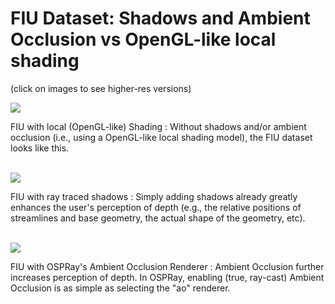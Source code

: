 FIU Dataset: Shadows and Ambient Occlusion vs OpenGL-like local shading
=======================================================================

(click on images to see higher-res versions)

[![](demos/fiu/fiu-gl-small.jpg)](demos/fiu/fiu-gl.png)

FIU with local (OpenGL-like) Shading
:   Without shadows and/or ambient occlusion (i.e., using a OpenGL-like
    local shading model), the FIU dataset looks like this.

\
[![](demos/fiu/fiu-obj-small.jpg)](demos/fiu/fiu-obj.png)

FIU with ray traced shadows
:   Simply adding shadows already greatly enhances the user's perception
    of depth (e.g., the relative positions of streamlines and base
    geometry, the actual shape of the geometry, etc).

\
[![](demos/fiu/fiu-ao-small.jpg)](demos/fiu/fiu-ao.png)

FIU with OSPRay's Ambient Occlusion Renderer
:   Ambient Occlusion further increases perception of depth. In OSPRay,
    enabling (true, ray-cast) Ambient Occlusion is as simple as
    selecting the "ao" renderer.


